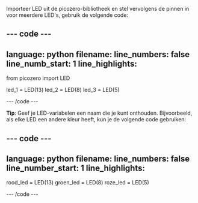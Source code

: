 Importeer LED uit de picozero-bibliotheek en stel vervolgens de pinnen in voor meerdere LED's, gebruik de volgende code:

--- code ---
---
language: python 
filename: 
line_numbers: false 
line_numb_start: 1
line_highlights:
---
from picozero import LED

led_1 = LED(13) 
led_2 = LED(8) 
led_3 = LED(5)

--- /code ---

**Tip**: Geef je LED-variabelen een naam die je kunt onthouden. Bijvoorbeeld, als elke LED een andere kleur heeft, kun je de volgende code gebruiken:

--- code ---
---
language: python 
filename: 
line_numbers: false 
line_number_start: 1
line_highlights:
---
rood_led = LED(13) 
groen_led = LED(8) 
roze_led = LED(5)

--- /code ---
